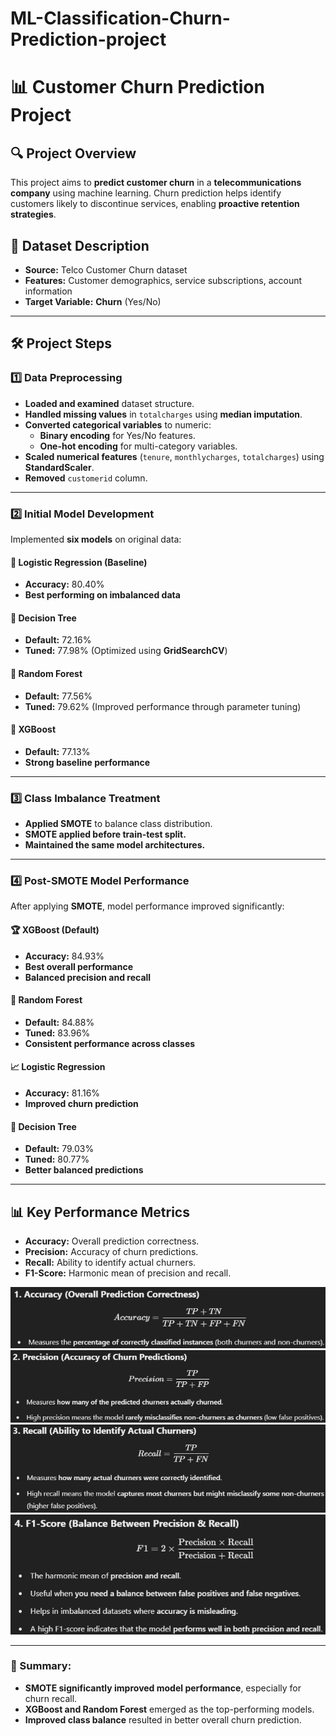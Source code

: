 # ML-Classification-Churn-Prediction-project
# 📊 Customer Churn Prediction Project

## 🔍 Project Overview
This project aims to **predict customer churn** in a **telecommunications company** using machine learning. Churn prediction helps identify customers likely to discontinue services, enabling **proactive retention strategies**.

## 📂 Dataset Description
- **Source:** Telco Customer Churn dataset  
- **Features:** Customer demographics, service subscriptions, account information  
- **Target Variable:** **Churn** (Yes/No)  

---

## 🛠 Project Steps

### 1️⃣ Data Preprocessing
- **Loaded and examined** dataset structure.  
- **Handled missing values** in `totalcharges` using **median imputation**.  
- **Converted categorical variables** to numeric:
  - **Binary encoding** for Yes/No features.  
  - **One-hot encoding** for multi-category variables.  
- **Scaled numerical features** (`tenure`, `monthlycharges`, `totalcharges`) using **StandardScaler**.  
- **Removed** `customerid` column.  

---

### 2️⃣ Initial Model Development
Implemented **six models** on original data:

#### 🔹 Logistic Regression (Baseline)
- **Accuracy:** 80.40%  
- **Best performing on imbalanced data**  

#### 🔹 Decision Tree
- **Default:** 72.16%  
- **Tuned:** 77.98% (Optimized using **GridSearchCV**)  

#### 🔹 Random Forest
- **Default:** 77.56%  
- **Tuned:** 79.62% (Improved performance through parameter tuning)  

#### 🔹 XGBoost
- **Default:** 77.13%  
- **Strong baseline performance**  

---

### 3️⃣ Class Imbalance Treatment
- **Applied SMOTE** to balance class distribution.  
- **SMOTE applied before train-test split.**  
- **Maintained the same model architectures.**  

---

### 4️⃣ Post-SMOTE Model Performance
After applying **SMOTE**, model performance improved significantly:

#### 🏆 XGBoost (Default)
- **Accuracy:** 84.93%  
- **Best overall performance**  
- **Balanced precision and recall**  

#### 🌲 Random Forest
- **Default:** 84.88%  
- **Tuned:** 83.96%  
- **Consistent performance across classes**  

#### 📈 Logistic Regression
- **Accuracy:** 81.16%  
- **Improved churn prediction**  

#### 🌳 Decision Tree
- **Default:** 79.03%  
- **Tuned:** 80.77%  
- **Better balanced predictions**  

---

## 📊 Key Performance Metrics
- **Accuracy:** Overall prediction correctness.  
- **Precision:** Accuracy of churn predictions.  
- **Recall:** Ability to identify actual churners.  
- **F1-Score:** Harmonic mean of precision and recall.  

![alt text](image.png)<br>
![alt text](image-1.png)<br>
![alt text](image-2.png)<br>
![alt text](image-3.png)<br>

---

### 🔎 Summary:
- **SMOTE significantly improved model performance**, especially for churn recall.  
- **XGBoost and Random Forest** emerged as the top-performing models.  
- **Improved class balance** resulted in better overall churn prediction.  
